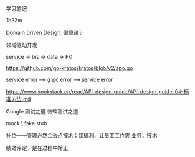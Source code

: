学习笔记

1h32m

Domain Driven Design, 偏重设计

领域驱动开发

service -> biz -> data -> PO

https://github.com/go-kratos/kratos/blob/v2/app.go

service error --> grpc error --> service error

https://www.bookstack.cn/read/API-design-guide/API-design-guide-04-标准方法.md

Google 测试之道
微软测试之道

mock \ fake stub

补位——管理必然会丢点技术；谋福利，让员工工作爽
业务，技术

绩效评定，是在过程中矫正